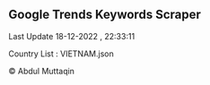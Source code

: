 

## Google Trends Keywords Scraper 
 
Last Update 18-12-2022 , 22:33:11

Country List :
VIETNAM.json



© Abdul Muttaqin 
